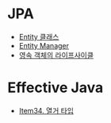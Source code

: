 
# JPA

- [Entity 클래스](/JPA/Entity_클래스.md)
- [Entity Manager](/JPA/Entity_Manager.md)
- [영속 객체의 라이프사이클](/JPA/영속_객체의_라이프사이클.md)


# Effective Java

- [Item34. 열거 타입](/Effective_java/Item.34_열거_타입.md)